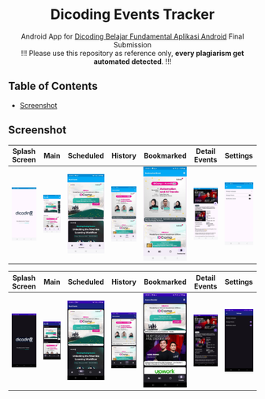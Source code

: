 <h1 align="center">
  Dicoding Events Tracker
</h1>
<p align="center">
  Android App for <a href="https://www.dicoding.com/academies/14" target="_blank">Dicoding Belajar Fundamental Aplikasi Android</a> Final Submission <br>
  !!! Please use this repository as reference only, <strong>every plagiarism get automated detected</strong>. !!!
</p>

## Table of Contents
- [Screenshot](#screenshot)

## Screenshot
|Splash Screen|Main|Scheduled|History|Bookmarked|Detail Events|Settings|
|--|--|--|--|--|--|--|
|![](assets/light/splashscreen.png?raw=true)|![](assets/light/main.png?raw=true)|![](assets/light/scheduled.png?raw=true)|![](assets/light/history.png?raw=true)|![](assets/light/bookmarked.png?raw=true)|![](assets/light/detail_events.png?raw=true)|![](assets/light/settings.png?raw=true)|

|Splash Screen|Main|Scheduled|History|Bookmarked|Detail Events|Settings|
|--|--|--|--|--|--|--|
|![](assets/dark/splashscreen.png?raw=true)|![](assets/dark/main.png?raw=true)|![](assets/dark/scheduled.png?raw=true)|![](assets/dark/history.png?raw=true)|![](assets/dark/bookmarked.png?raw=true)|![](assets/dark/detail_events.png?raw=true)|![](assets/dark/settings.png?raw=true)|



